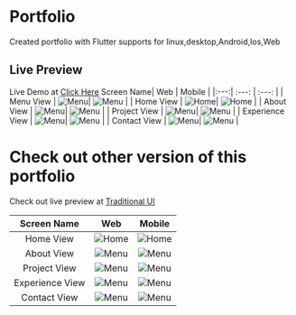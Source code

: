 # Portfolio

Created portfolio with Flutter supports for linux,desktop,Android,Ios,Web

## Live Preview

Live Demo at [Click Here](https://shashiben.me/#/)
Screen Name| Web | Mobile |
|:---:| :---: | :---: |
| Menu View | ![Menu](https://raw.githubusercontent.com/shashiben/portfolio/master/screenshots/web/menu_web.png)| ![Menu](https://raw.githubusercontent.com/shashiben/portfolio/master/screenshots/mobile/menu_mobile.png) |
| Home View | ![Home](https://raw.githubusercontent.com/shashiben/portfolio/master/screenshots/web/home_web.png)| ![Home](https://raw.githubusercontent.com/shashiben/portfolio/master/screenshots/mobile/home_mobile.png) |
| About View | ![Menu](https://raw.githubusercontent.com/shashiben/portfolio/master/screenshots/web/menu_web.png)| ![Menu](https://raw.githubusercontent.com/shashiben/portfolio/master/screenshots/mobile/menu_mobile.png) |
| Project View | ![Menu](https://raw.githubusercontent.com/shashiben/portfolio/master/screenshots/web/project_web.png)| ![Menu](https://raw.githubusercontent.com/shashiben/portfolio/master/screenshots/mobile/menu_mobile.png) |
| Experience View | ![Menu](https://raw.githubusercontent.com/shashiben/portfolio/master/screenshots/web/experience_web.png)| ![Menu](https://raw.githubusercontent.com/shashiben/portfolio/master/screenshots/mobile/experience_mobile.png) |
| Contact View | ![Menu](https://raw.githubusercontent.com/shashiben/portfolio/master/screenshots/web/contact_web.png)| ![Menu](https://raw.githubusercontent.com/shashiben/portfolio/master/screenshots/mobile/contact_mobile.png) |

# Check out other version of this portfolio

Check out live preview at [Traditional UI](https://shashiben.netlify.app/#/)

|   Screen Name   |                                                     Web                                                      |                                                     Mobile                                                      |
| :-------------: | :----------------------------------------------------------------------------------------------------------: | :-------------------------------------------------------------------------------------------------------------: |
|    Home View    |    ![Home](https://raw.githubusercontent.com/shashiben/portfolio/traditional_ui/screenshots/web/home.png)    |    ![Home](https://raw.githubusercontent.com/shashiben/portfolio/traditional_ui/screenshots/mobile/home.png)    |
|   About View    |   ![Menu](https://raw.githubusercontent.com/shashiben/portfolio/traditional_ui/screenshots/web/about.png)    |   ![Menu](https://raw.githubusercontent.com/shashiben/portfolio/traditional_ui/screenshots/mobile/about.png)    |
|  Project View   |  ![Menu](https://raw.githubusercontent.com/shashiben/portfolio/traditional_ui/screenshots/web/projects.png)  |  ![Menu](https://raw.githubusercontent.com/shashiben/portfolio/traditional_ui/screenshots/mobile/project.png)   |
| Experience View | ![Menu](https://raw.githubusercontent.com/shashiben/portfolio/traditional_ui/screenshots/web/experience.png) | ![Menu](https://raw.githubusercontent.com/shashiben/portfolio/traditional_ui/screenshots/mobile/experience.png) |
|  Contact View   |  ![Menu](https://raw.githubusercontent.com/shashiben/portfolio/traditional_ui/screenshots/web/contact.png)   |  ![Menu](https://raw.githubusercontent.com/shashiben/portfolio/traditional_ui/screenshots/mobile/contact.png)   |
